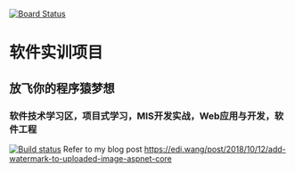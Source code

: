 [![Board Status](https://dev.azure.com/YZJ666/69b297ad-37e0-4676-99fa-426175600ead/dd6f6f4f-561a-46a8-a7c1-9227bb023c78/_apis/work/boardbadge/f46db45d-65a2-4208-8364-58e90493e132)](https://dev.azure.com/YZJ666/69b297ad-37e0-4676-99fa-426175600ead/_boards/board/t/dd6f6f4f-561a-46a8-a7c1-9227bb023c78/Microsoft.FeatureCategory)
# 软件实训项目
## 放飞你的程序猿梦想
### 软件技术学习区，项目式学习，MIS开发实战，Web应用与开发，软件工程

[![Build status](https://dev.azure.com/YZJ666/PartsUnlimited/_apis/build/status/PartsUnlimited-.NET%20Desktop-CI)](https://dev.azure.com/YZJ666/PartsUnlimited/_build/latest?definitionId=3)
Refer to my blog post https://edi.wang/post/2018/10/12/add-watermark-to-uploaded-image-aspnet-core
